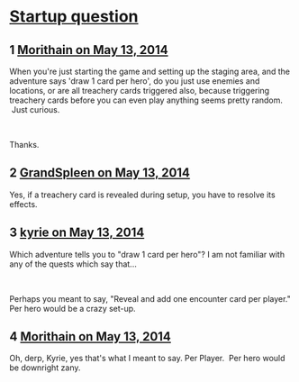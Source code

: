 # [Startup question](https://community.fantasyflightgames.com/topic/106131-startup-question/)

## 1 [Morithain on May 13, 2014](https://community.fantasyflightgames.com/topic/106131-startup-question/?do=findComment&comment=1082238)

When you're just starting the game and setting up the staging area, and the adventure says 'draw 1 card per hero', do you just use enemies and locations, or are all treachery cards triggered also, because triggering treachery cards before you can even play anything seems pretty random.  Just curious.

 

Thanks.

## 2 [GrandSpleen on May 13, 2014](https://community.fantasyflightgames.com/topic/106131-startup-question/?do=findComment&comment=1082280)

Yes, if a treachery card is revealed during setup, you have to resolve its effects.

## 3 [kyrie on May 13, 2014](https://community.fantasyflightgames.com/topic/106131-startup-question/?do=findComment&comment=1082651)

Which adventure tells you to "draw 1 card per hero"? I am not familiar with any of the quests which say that...

 

Perhaps you meant to say, "Reveal and add one encounter card per player." Per hero would be a crazy set-up.

## 4 [Morithain on May 13, 2014](https://community.fantasyflightgames.com/topic/106131-startup-question/?do=findComment&comment=1082961)

Oh, derp, Kyrie, yes that's what I meant to say. Per Player.  Per hero would be downright zany.

